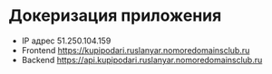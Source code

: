 # Докеризация приложения

- IP адрес 51.250.104.159
- Frontend https://kupipodari.ruslanyar.nomoredomainsclub.ru
- Backend https://api.kupipodari.ruslanyar.nomoredomainsclub.ru
